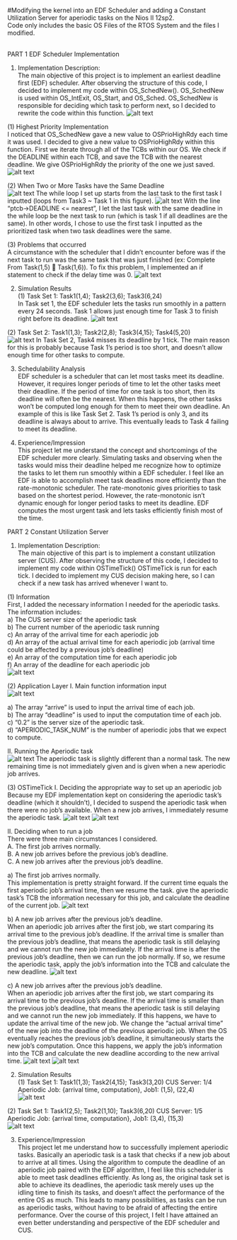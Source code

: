#Modifying the kernel into an EDF Scheduler and adding a Constant Utilization Server for aperiodic tasks on the Nios II 12sp2.<br/>
Code only includes the basic OS Files of the RTOS System and the files I modified.<br/><br/>

PART 1 EDF Scheduler Implementation <br/>
1.	Implementation Description: <br/>
The main objective of this project is to implement an earliest deadline first (EDF) scheduler. After observing the structure of this code, I decided to implement my code within OS_SchedNew().
OS_SchedNew is used within OS_IntExit, OS_Start, and OS_Sched. OS_SchedNew is responsible for deciding which task to perform next, so I decided to rewrite the code within this function.
![alt text](https://raw.githubusercontent.com/samuel40791765/RTOS-EDFScheduler-CUS/master/projectimages/pic1.png)

(1)	Highest Priority Implementation <br/>
I noticed that OS_SchedNew gave a new value to OSPrioHighRdy each time it was used. I decided to give a new value to OSPrioHighRdy within this function. First we iterate through all of the TCBs within our OS. We check if the DEADLINE within each TCB, and save the TCB with the nearest deadline. We give OSPrioHighRdy the priority of the one we just saved.
![alt text](https://raw.githubusercontent.com/samuel40791765/RTOS-EDFScheduler-CUS/master/projectimages/pic2.png)
 

(2)	When Two or More Tasks have the Same Deadline <br/>
![alt text](https://raw.githubusercontent.com/samuel40791765/RTOS-EDFScheduler-CUS/master/projectimages/pic3.png)
The while loop I set up starts from the last task to the first task I inputted (loops from Task3 ~ Task 1 in this figure).
![alt text](https://raw.githubusercontent.com/samuel40791765/RTOS-EDFScheduler-CUS/master/projectimages/pic4.png)
With the line “ptcb->DEADLINE <= nearest”, I let the last task with the same deadline in the while loop be the next task to run (which is task 1 if all deadlines are the same).
In other words, I chose to use the first task I inputted as the prioritized task when two task deadlines were the same.

(3)	Problems that occurred <br/>
A circumstance with the scheduler that I didn’t encounter before was if the next task to run was the same task that was just finished (ex: Complete From Task(1,5)  Task(1,6)).
To fix this problem, I implemented an if statement to check if the delay time was 0.
![alt text](https://raw.githubusercontent.com/samuel40791765/RTOS-EDFScheduler-CUS/master/projectimages/pic5.png)
 


2.	Simulation Results <br/>
(1) Task Set 1: Task1(1,4); Task2(3,6); Task3(6,24) <br/>
In Task set 1, the EDF scheduler lets the tasks run smoothly in a pattern every 24 seconds. Task 1 allows just enough time for Task 3 to finish right before its deadline.
![alt text](https://raw.githubusercontent.com/samuel40791765/RTOS-EDFScheduler-CUS/master/projectimages/pic6.png)


 
(2) Task Set 2: Task1(1,3); Task2(2,8); Task3(4,15); Task4(5,20) <br/>
![alt text](https://raw.githubusercontent.com/samuel40791765/RTOS-EDFScheduler-CUS/master/projectimages/pic7.png)
In Task Set 2, Task4 misses its deadline by 1 tick. The main reason for this is probably because Task 1’s period is too short, and doesn’t allow enough time for other tasks to compute.

3.	Schedulability Analysis <br/>
EDF scheduler is a scheduler that can let most tasks meet its deadline. However, it requires longer periods of time to let the other tasks meet their deadline.
If the period of time for one task is too short, then its deadline will often be the nearest. When this happens, the other tasks won’t be computed long enough for them to meet their own deadline. An example of this is like Task Set 2. Task 1’s period is only 3, and its deadline is always about to arrive. This eventually leads to Task 4 failing to meet its deadline.

4.	Experience/Impression <br/>
This project let me understand the concept and shortcomings of the EDF scheduler more clearly. Simulating tasks and observing when the tasks would miss their deadline helped me recognize how to optimize the tasks to let them run smoothly within a EDF scheduler.
I feel like an EDF is able to accomplish meet task deadlines more efficiently than the rate-monotonic scheduler. The rate-monotonic gives priorities to task based on the shortest period. However, the rate-monotonic isn’t dynamic enough for longer period tasks to meet its deadline. EDF computes the most urgent task and lets tasks efficiently finish most of the time.
 
PART 2 Constant Utilization Server <br/>
1.	Implementation Description: <br/>
The main objective of this part is to implement a constant utilization server (CUS). After observing the structure of this code, I decided to implement my code within OSTimeTick()
OSTimeTick is run for each tick. I decided to implement my CUS decision making here, so I can check if a new task has arrived whenever I want to.
 
(1)	Information <br/>
First, I added the necessary information I needed for the aperiodic tasks. The information includes: <br/>
a)	The CUS server size of the aperiodic task <br/>
b)	The current number of the aperiodic task running <br/>
c)	An array of the arrival time for each aperiodic job <br/>
d)	An array of the actual arrival time for each aperiodic job (arrival time could be affected by a previous job’s deadline) <br/>
e)	An array of the computation time for each aperiodic job <br/>
f)	An array of the deadline for each aperiodic job <br/>
![alt text](https://raw.githubusercontent.com/samuel40791765/RTOS-EDFScheduler-CUS/master/projectimages/pic8.png)


(2)	Application Layer
I.	Main function information input <br/>
![alt text](https://raw.githubusercontent.com/samuel40791765/RTOS-EDFScheduler-CUS/master/projectimages/pic9.png)
 
a)	The array “arrive” is used to input the arrival time of each job. <br/>
b)	The array “deadline” is used to input the computation time of each job. <br/>
c)	“0.2” is the server size of the aperiodic task. <br/>
d)	“APERIODIC_TASK_NUM” is the number of aperiodic jobs that we expect to compute. <br/>

II.	Running the Aperiodic task <br/>
![alt text](https://raw.githubusercontent.com/samuel40791765/RTOS-EDFScheduler-CUS/master/projectimages/pic10.png) 
The aperiodic task is slightly different than a normal task. The new remaining time is not immediately given and is given when a new aperiodic job arrives.

(3)	OSTimeTick
I.	Deciding the appropriate way to set up an aperiodic job <br/>
Because my EDF implementation kept on considering the aperiodic task’s deadline (which it shouldn’t), I decided to suspend the aperiodic task when there were no job’s available. When a new job arrives, I immediately resume the aperiodic task.
![alt text](https://raw.githubusercontent.com/samuel40791765/RTOS-EDFScheduler-CUS/master/projectimages/pic11.png)
![alt text](https://raw.githubusercontent.com/samuel40791765/RTOS-EDFScheduler-CUS/master/projectimages/pic12.png)

II.	Deciding when to run a job <br/>
There were three main circumstances I considered. <br/>
A.	The first job arrives normally. <br/>
B.	A new job arrives before the previous job’s deadline. <br/>
C.	A new job arrives after the previous job’s deadline. <br/>

a)	The first job arrives normally. <br/>
This implementation is pretty straight forward. If the current time equals the first aperiodic job’s arrival time, then we resume the task. give the aperiodic task’s TCB the information necessary for this job, and calculate the deadline of the current job.
![alt text](https://raw.githubusercontent.com/samuel40791765/RTOS-EDFScheduler-CUS/master/projectimages/pic13.png)

b)	A new job arrives after the previous job’s deadline. <br/>
When an aperiodic job arrives after the first job, we start comparing its arrival time to the previous job’s deadline. If the arrival time is smaller than the previous job’s deadline, that means the aperiodic task is still delaying and we cannot run the new job immediately.
If the arrival time is after the previous job’s deadline, then we can run the job normally. If so, we resume the aperiodic task, apply the job’s information into the TCB and calculate the new deadline.
![alt text](https://raw.githubusercontent.com/samuel40791765/RTOS-EDFScheduler-CUS/master/projectimages/pic14.png)
 

c)	A new job arrives after the previous job’s deadline. <br/>
When an aperiodic job arrives after the first job, we start comparing its arrival time to the previous job’s deadline. If the arrival time is smaller than the previous job’s deadline, that means the aperiodic task is still delaying and we cannot run the new job immediately.
If this happens, we have to update the arrival time of the new job. We change the “actual arrival time” of the new job into the deadline of the previous aperiodic job. When the OS eventually reaches the previous job’s deadline, it simultaneously starts the new job’s computation. Once this happens, we apply the job’s information into the TCB and calculate the new deadline according to the new arrival time.
![alt text](https://raw.githubusercontent.com/samuel40791765/RTOS-EDFScheduler-CUS/master/projectimages/pic15.png)
![alt text](https://raw.githubusercontent.com/samuel40791765/RTOS-EDFScheduler-CUS/master/projectimages/pic16.png) 
 

2.	Simulation Results <br/>
(1)	Task Set 1: Task1(1,3); Task2(4,15); Task3(3,20) CUS Server: 1/4 Aperiodic Job: {arrival time, computation}, Job1: (1,5), (22,4) <br/>
![alt text](https://raw.githubusercontent.com/samuel40791765/RTOS-EDFScheduler-CUS/master/projectimages/pic17.png)
 
(2)	Task Set 1: Task1(2,5); Task2(1,10); Task3(6,20) CUS Server: 1/5 Aperiodic Job: {arrival time, computation}, Job1: (3,4), (15,3) <br/>
![alt text](https://raw.githubusercontent.com/samuel40791765/RTOS-EDFScheduler-CUS/master/projectimages/pic18.png)


3.	Experience/Impression <br/>
This project let me understand how to successfully implement aperiodic tasks. Basically an aperiodic task is a task that checks if a new job about to arrive at all times. Using the algorithm to compute the deadline of an aperiodic job paired with the EDF algorithm, I feel like this scheduler is able to meet task deadlines efficiently. As long as, the original task set is able to achieve its deadlines, the aperiodic task merely uses up the idling time to finish its tasks, and doesn’t affect the performance of the entire OS as much. This leads to many possibilities, as tasks can be run as aperiodic tasks, without having to be afraid of affecting the entire performance.
Over the course of this project, I felt I have attained an even better understanding and perspective of the EDF scheduler and CUS.

